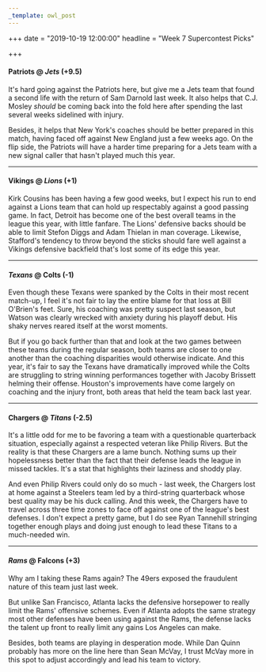 ```yaml
---
_template: owl_post
---
```



+++
date = "2019-10-19 12:00:00"
headline = "Week 7 Supercontest Picks"

+++
#### Patriots @ _Jets_ (+9.5)

It's hard going against the Patriots here, but give me a Jets team that found a second life with the return of Sam Darnold last week. It also helps that C.J. Mosley _should_ be coming back into the fold here after spending the last several weeks sidelined with injury.

Besides, it helps that New York's coaches should be better prepared in this match, having faced off against New England just a few weeks ago. On the flip side, the Patriots will have a harder time preparing for a Jets team with a new signal caller that hasn't played much this year.

***

#### Vikings @ _Lions_ (+1)

Kirk Cousins has been having a few good weeks, but I expect his run to end against a Lions team that can hold up respectably against a good passing game. In fact, Detroit has become one of the best overall teams in the league this year, with little fanfare. The Lions' defensive backs should be able to limit Stefon Diggs and Adam Thielan in man coverage. Likewise, Stafford's tendency to throw beyond the sticks should fare well against a Vikings defensive backfield that's lost some of its edge this year.

***

#### _Texans_ @ Colts (-1)

Even though these Texans were spanked by the Colts in their most recent match-up, I feel it's not fair to lay the entire blame for that loss at Bill O'Brien's feet. Sure, his coaching was pretty suspect last season, but Watson was clearly wrecked with anxiety during his playoff debut. His shaky nerves reared itself at the worst moments.

But if you go back further than that and look at the two games between these teams during the regular season, both teams are closer to one another than the coaching disparities would otherwise indicate. And this year, it's fair to say the Texans have dramatically improved while the Colts are struggling to string winning performances together with Jacoby Brissett helming their offense. Houston's improvements have come largely on coaching and the injury front, both areas that held the team back last year.

***

#### Chargers @ _Titans_ (-2.5)

It's a little odd for me to be favoring a team with a questionable quarterback situation, especially against a respected veteran like Philip Rivers. But the reality is that these Chargers are a lame bunch. Nothing sums up their hopelessness better than the fact that their defense leads the league in missed tackles. It's a stat that highlights their laziness and shoddy play.

And even Philip Rivers could only do so much - last week, the Chargers lost at home against a Steelers team led by a third-string quarterback whose best quality may be his duck calling. And this week, the Chargers have to travel across three time zones to face off against one of the league's best defenses. I don't expect a pretty game, but I do see Ryan Tannehill stringing together enough plays and doing just enough to lead these Titans to a much-needed win.

***

#### _Rams_ @ Falcons (+3)

Why am I taking these Rams again? The 49ers exposed the fraudulent nature of this team just last week.

But unlike San Francisco, Atlanta lacks the defensive horsepower to really limit the Rams' offensive schemes. Even if Atlanta adopts the same strategy most other defenses have been using against the Rams, the defense lacks the talent up front to really limit any gains Los Angeles can make.

Besides, both teams are playing in desperation mode. While Dan Quinn probably has more on the line here than Sean McVay, I trust McVay more in this spot to adjust accordingly and lead his team to victory.  
